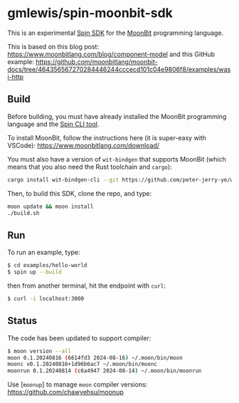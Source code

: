 # gmlewis/spin-moonbit-sdk

This is an experimental [Spin SDK] for the [MoonBit] programming language.

This is based on this blog post: https://www.moonbitlang.com/blog/component-model
and this GitHub example: https://github.com/moonbitlang/moonbit-docs/tree/464356567270284446244cccecd101c04e9806f8/examples/wasi-http

[Spin SDK]: https://www.fermyon.com/spin
[MoonBit]: https://www.moonbitlang.com/

## Build

Before building, you must have already installed the MoonBit programming language
and the [Spin CLI tool].

To install MoonBit, follow the instructions here (it is super-easy with VSCode):
https://www.moonbitlang.com/download/

You must also have a version of `wit-bindgen` that supports MoonBit (which means
that you also need the Rust toolchain and `cargo`):

```bash
cargo install wit-bindgen-cli --git https://github.com/peter-jerry-ye/wit-bindgen/ --branch moonbit
```

Then, to build this SDK, clone the repo, and type:

```bash
moon update && moon install
./build.sh
```

[Spin CLI tool]: https://developer.fermyon.com/spin

## Run

To run an example, type:

```bash
$ cd examples/hello-world
$ spin up --build
```

then from another terminal, hit the endpoint with `curl`:

```bash
$ curl -i localhost:3000
```

## Status

The code has been updated to support compiler:

```bash
$ moon version --all
moon 0.1.20240816 (6614fd3 2024-08-16) ~/.moon/bin/moon
moonc v0.1.20240816+1d96b6ac7 ~/.moon/bin/moonc
moonrun 0.1.20240814 (c6a4947 2024-08-14) ~/.moon/bin/moonrun
```

Use [`moonup`] to manage `moon` compiler versions:
https://github.com/chawyehsu/moonup
